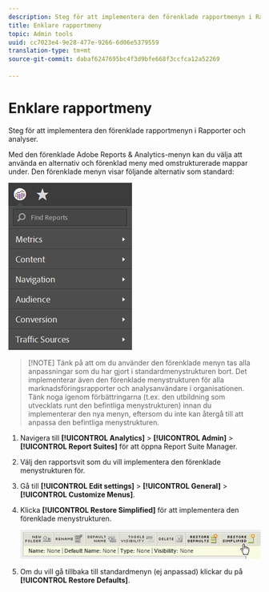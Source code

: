 ```yaml
---
description: Steg för att implementera den förenklade rapportmenyn i Rapporter och analyser.
title: Enklare rapportmeny
topic: Admin tools
uuid: cc7023e4-9e28-477e-9266-6d06e5379559
translation-type: tm+mt
source-git-commit: dabaf6247695bc4f3d9bfe668f3ccfca12a52269

---
```



# Enklare rapportmeny

Steg för att implementera den förenklade rapportmenyn i Rapporter och analyser.

Med den förenklade Adobe Reports &amp; Analytics-menyn kan du välja att använda en alternativ och förenklad meny med omstrukturerade mappar under. Den förenklade menyn visar följande alternativ som standard:

![](assets/simplified-menu.png)

>[!NOTE] Tänk på att om du använder den förenklade menyn tas alla anpassningar som du har gjort i standardmenystrukturen bort. Det implementerar även den förenklade menystrukturen för alla marknadsföringsrapporter och analysanvändare i organisationen. Tänk noga igenom förbättringarna (t.ex. den utbildning som utvecklats runt den befintliga menystrukturen) innan du implementerar den nya menyn, eftersom du inte kan återgå till att anpassa den befintliga menystrukturen.

1. Navigera till **[!UICONTROL Analytics]** > **[!UICONTROL Admin]** > **[!UICONTROL Report Suites]** för att öppna Report Suite Manager.
1. Välj den rapportsvit som du vill implementera den förenklade menystrukturen för.
1. Gå till **[!UICONTROL Edit settings]** > **[!UICONTROL General]** > **[!UICONTROL Customize Menus]**.
1. Klicka **[!UICONTROL Restore Simplified]** för att implementera den förenklade menystrukturen.

   ![](assets/restore-simplified.png)

1. Om du vill gå tillbaka till standardmenyn (ej anpassad) klickar du på **[!UICONTROL Restore Defaults]**.
